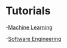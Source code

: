 # Tutorials

-[Machine Learning](https://github.com/misbah-uddin/tutorials/tree/master/machine_learning)

-[Software Engineering](https://github.com/misbah-uddin/tutorials/tree/master/software_engineering)
